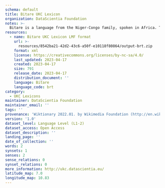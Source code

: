 ```yaml
---
schema: default
title: Bitare UKC Lexicon
organization: DataScientia Foundation
notes: >-
  Bitare is a language from the Niger-Congo family, spoken in Africa. The UKC Lexicon of Bitare is represented as a lexico-semantic network. It consists of words, word senses, synsets, as well as sense-level and synset-level relationships.
resources:
  - name: Bitare UKC Lexicon LMF format
    url: >-
      resources/8542ba21-42d2-43c6-a50f-e10118f80864/output-brt.zip
    format: xml
    license: https://creativecommons.org/licenses/by-nc-sa/4.0/
    last_updated: 2023-04-17
    created: 2023-04-17
    size: 791
    release_date: 2023-04-17
    distribution_document: ''
    language: Bitare
    language_code: brt
category:
  - UKC Lexicons
maintainer: DataScientia Foundation
maintainer_email: ''
tags: ''
provenance: 'Wiktionary 2022.01. by Wikimedia Foundation (http://en.wiktionary.org); Princeton WordNet 2.1 by Princeton University (https://wordnet.princeton.edu)'
version: '1.0'
dataset_level: Language Level (L1-2)
dataset_access: Open Access
dataset_description: ''
landing_page: ''
date_of_collection: ''
words: 2
synsets: 1
senses: 2
sense_relations: 0
synset_relations: 0
more_information: http://ukc.datascientia.eu/
latitude_map: 7.0
longitude_map: 10.83
---
```

